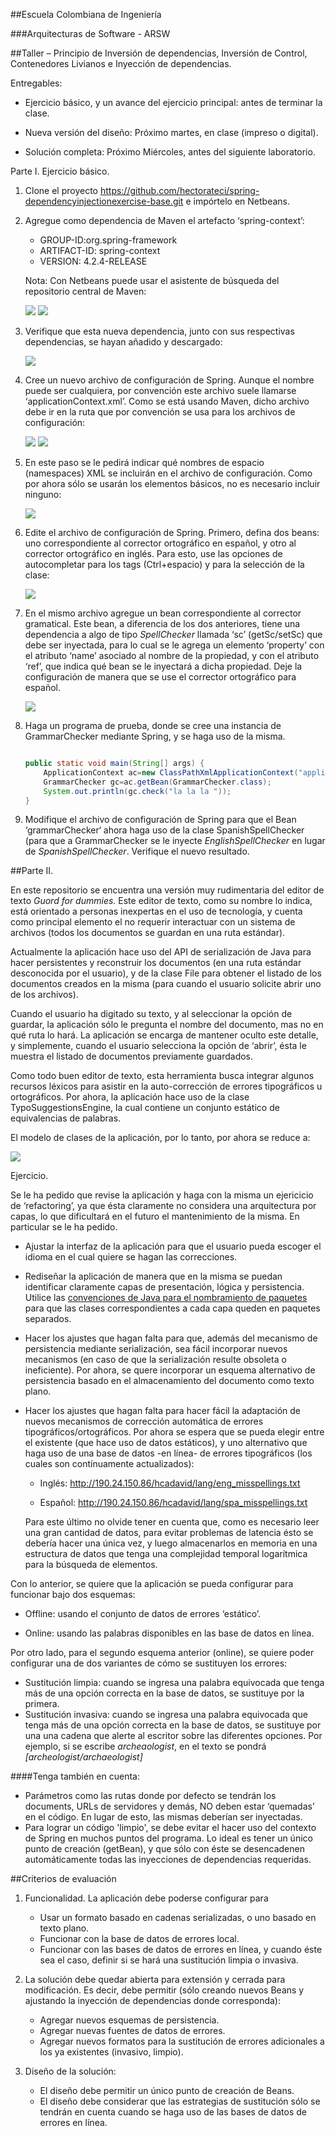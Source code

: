 ##Escuela Colombiana de Ingeniería

###Arquitecturas de Software - ARSW

##Taller – Principio de Inversión de dependencias, Inversión de Control, Contenedores Livianos e Inyección de dependencias.



Entregables:

-   Ejercicio básico, y un avance del ejercicio principal: antes de
    terminar la clase.

-   Nueva versión del diseño: Próximo martes, en clase (impreso o digital).

-   Solución completa: Próximo Miércoles, antes del siguiente laboratorio.

Parte I. Ejercicio básico.

1.  Clone el proyecto
    <https://github.com/hectorateci/spring-dependencyinjectionexercise-base.git>
    e impórtelo en Netbeans.

2.  Agregue como dependencia de Maven el artefacto ‘spring-context’:

	-   GROUP-ID:org.spring-framework
	-   ARTIFACT-ID: spring-context
	-   VERSION: 4.2.4-RELEASE

	Nota: Con Netbeans puede usar el asistente de búsqueda del repositorio central de Maven:

	![](./img/media/image1.png)
	![](./img/media/image2.png)
  
3.  Verifique que esta nueva dependencia, junto con sus respectivas
    dependencias, se hayan añadido y descargado:

    ![](./img/media/image3.png)

4.  Cree un nuevo archivo de configuración de Spring. Aunque el nombre
    puede ser cualquiera, por convención este archivo suele
    llamarse ‘applicationContext.xml’. Como se está usando Maven, dicho
    archivo debe ir en la ruta que por convención se usa para los
    archivos de configuración:

    ![](./img/media/image4.png)
    ![](./img/media/image5.png)
    
5.  En este paso se le pedirá indicar qué nombres de
    espacio (namespaces) XML se incluirán en el archivo
    de configuración. Como por ahora sólo se usarán los elementos
    básicos, no es necesario incluir ninguno:

    ![](./img/media/image6.png)

6.  Edite el archivo de configuración de Spring. Primero, defina dos
    beans: uno correspondiente al corrector ortográfico en español, y
    otro al corrector ortográfico en inglés. Para esto, use las opciones
    de autocompletar para los tags (Ctrl+espacio) y para la selección de la clase:

    ![](./img/media/image7.png)

7.  En el mismo archivo agregue un bean correspondiente al
    corrector gramatical. Este bean, a diferencia de los dos anteriores,
    tiene una dependencia a algo de tipo *SpellChecker* llamada
    ‘sc’ (getSc/setSc) que debe ser inyectada, para lo cual se le agrega
    un elemento ‘property’ con el atributo ‘name’ asociado al nombre de
    la propiedad, y con el atributo ‘ref’, que indica qué bean se le
    inyectará a dicha propiedad. Deje la configuración de manera que se
    use el corrector ortográfico para español.

    ![](./img/media/image8.png)

8.  Haga un programa de prueba, donde se cree una instancia de
    GrammarChecker mediante Spring, y se haga uso de la misma.

	```java
	
	public static void main(String[] args) {
		ApplicationContext ac=new ClassPathXmlApplicationContext("applicationContext.xml");
		GrammarChecker gc=ac.getBean(GrammarChecker.class);
		System.out.println(gc.check("la la la "));
	}
	```

9.  Modifique el archivo de configuración de Spring para que el Bean
    ‘grammarChecker‘ ahora haga uso de la clase SpanishSpellChecker (para
    que a GrammarChecker se le inyecte *EnglishSpellChecker* en lugar de
    *SpanishSpellChecker*. Verifique el nuevo resultado.

##Parte II.

En este repositorio se encuentra una versión muy rudimentaria del editor de texto *Guord for dummies*. Este editor de texto, como su nombre lo indica, está orientado a personas inexpertas en el uso de tecnología, y cuenta como principal elemento el no requerir interactuar con un sistema de archivos (todos los documentos se guardan en una ruta estándar).

Actualmente la aplicación hace uso del API de serialización de Java para hacer persistentes y reconstruir los documentos (en una ruta estándar desconocida por el usuario), y de la clase File para obtener el listado de los documentos creados en la misma (para cuando el usuario solicite abrir uno de los archivos).

Cuando el usuario ha digitado su texto, y al seleccionar la opción de guardar, la aplicación sólo le pregunta el nombre del documento, mas no en qué ruta lo hará. La aplicación se encarga de mantener oculto este detalle, y simplemente, cuando el usuario selecciona la opción de ‘abrir’, ésta le muestra el listado de documentos previamente guardados.

Como todo buen editor de texto, esta herramienta busca integrar algunos recursos léxicos para asistir en la auto-corrección de errores tipográficos u ortográficos. Por ahora, la aplicación hace uso de la clase TypoSuggestionsEngine, la cual contiene un conjunto estático de equivalencias de palabras.

El modelo de clases de la aplicación, por lo tanto, por ahora se reduce a:

![](./img/media/image9.png)

Ejercicio.

Se le ha pedido que revise la aplicación y haga con la misma un ejericicio de ‘refactoring’, ya que ésta claramente no considera una arquitectura por capas, lo que dificultará en el futuro el mantenimiento de la misma. En particular se le ha pedido. 

* Ajustar la interfaz de la aplicación para que el usuario pueda escoger el idioma en el cual quiere se hagan las correcciones.

* Rediseñar la aplicación de manera que en la misma se puedan identificar claramente capas de presentación, lógica y persistencia. Utilice las [convenciones de Java para el nombramiento de paquetes](http://www.oracle.com/technetwork/java/codeconventions-135099.html) para que las clases correspondientes a cada capa queden en paquetes separados.

* Hacer los ajustes que hagan falta para que, además del mecanismo de persistencia mediante serialización, sea fácil incorporar nuevos mecanismos (en caso de que la serialización resulte obsoleta o ineficiente). Por ahora, se quere incorporar un esquema alternativo de persistencia basado en el almacenamiento del documento como texto plano.

* Hacer los ajustes que hagan falta para hacer fácil la adaptación de nuevos mecanismos de corrección automática de errores tipográficos/ortográficos. Por ahora se espera que se pueda elegir entre el existente (que hace uso de datos estáticos), y uno alternativo que haga uso de una base de datos -en línea- de errores tipográficos (los cuales son contínuamente actualizados):

	* Inglés:
	http://190.24.150.86/hcadavid/lang/eng_misspellings.txt
	
	* Español:
	http://190.24.150.86/hcadavid/lang/spa_misspellings.txt

	Para este último no olvide tener en cuenta que, como es necesario leer una gran cantidad de datos, para evitar problemas de latencia ésto se debería hacer una única vez, y luego almacenarlos en memoria en una estructura de datos que tenga una complejidad temporal logarítmica para la búsqueda de elementos.


Con lo anterior, se quiere que la aplicación se pueda configurar para funcionar bajo dos esquemas:

-   Offline: usando el conjunto de datos de errores ‘estático’.

-   Online: usando las palabras disponibles en las base de datos en línea.

Por otro lado, para el segundo esquema anterior (online), se quiere poder configurar una de dos variantes de cómo se sustituyen los errores:

-   Sustitución limpia: cuando se ingresa una palabra equivocada que tenga más de una opción correcta en la base de datos, se sustituye por la primera.
-   Sustitución invasiva: cuando se ingresa una palabra equivocada que tenga más de una opción correcta en la base de datos, se sustituye por una una cadena que alerte al escritor sobre las diferentes opciones. Por ejemplo, si se escribe *archeaologist*, en el texto se pondrá *[archeologist/archaeologist]*

####Tenga también en cuenta:

* Parámetros como las rutas donde por defecto se tendrán los documents, URLs de servidores y demás, NO deben estar ‘quemadas’ en el código. En lugar de esto, las mismas deberían ser inyectadas.
* Para lograr un código 'limpio', se debe evitar el hacer uso del contexto de Spring en muchos puntos del programa. Lo ideal es tener un único punto de creación (getBean), y que sólo con éste se desencadenen automáticamente todas las inyecciones de dependencias requeridas. 


##Criterios de evaluación

1. Funcionalidad. La aplicación debe poderse configurar para
	* Usar un formato basado en cadenas serializadas, o uno basado en texto plano.
	* Funcionar con la base de datos de errores local.
	* Funcionar con las bases de datos de errores en línea, y cuando éste sea el caso, definir si se hará una sustitución limpia o invasiva.
2. La solución debe quedar abierta para extensión y cerrada para modificación. Es decir, debe permitir (sólo creando nuevos Beans y ajustando la inyección de dependencias donde corresponda):
	* Agregar nuevos esquemas de persistencia.
	* Agregar nuevas fuentes de datos de errores.
	* Agregar nuevos formatos para la sustitución de errores adicionales a los ya existentes (invasivo, limpio). 
	
3. Diseño de la solución:
	* El diseño debe permitir un único punto de creación de Beans.
	* El diseño debe considerar que las estrategias de sustitución sólo se tendrán en cuenta cuando se haga uso de las bases de datos de errores en línea.
